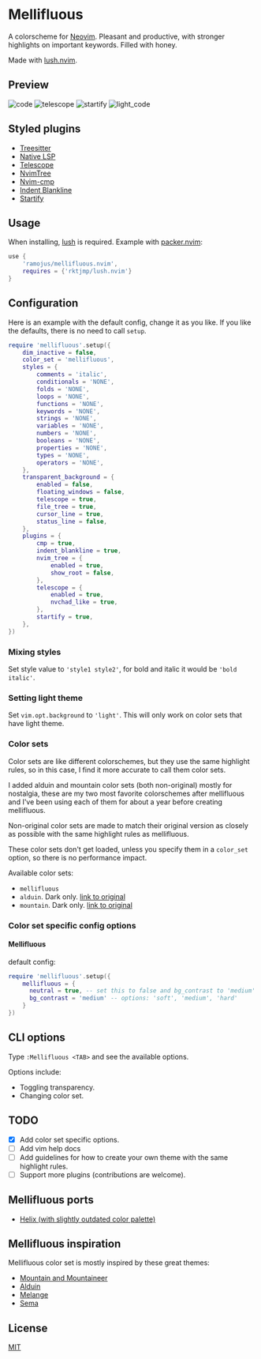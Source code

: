 # Mellifluous
A colorscheme for [Neovim](https://github.com/neovim/neovim). Pleasant and productive, with stronger highlights on important keywords. Filled with honey.

Made with [lush.nvim](https://github.com/rktjmp/lush.nvim).

## Preview
![code](https://user-images.githubusercontent.com/41536253/208069537-610cd1a9-0ceb-4a3d-ab85-b031c020f0b7.png)
![telescope](https://user-images.githubusercontent.com/41536253/208069563-9a4ea865-14fa-40ff-ba93-c2f5916b876e.png)
![startify](https://user-images.githubusercontent.com/41536253/208069572-82b68641-d674-4e79-8f26-22ac06320730.png)
![light_code](https://user-images.githubusercontent.com/41536253/208069584-773d2825-1bf1-44e3-b514-b09ea063ba32.png)

## Styled plugins
- [Treesitter](https://github.com/nvim-treesitter/nvim-treesitter)
- [Native LSP](https://github.com/neovim/nvim-lspconfig)
- [Telescope](https://github.com/nvim-telescope/telescope.nvim)
- [NvimTree](https://github.com/kyazdani42/nvim-tree.lua)
- [Nvim-cmp](https://github.com/hrsh7th/nvim-cmp)
- [Indent Blankline](https://github.com/lukas-reineke/indent-blankline.nvim)
- [Startify](https://github.com/mhinz/vim-startify)

## Usage
When installing, [lush](https://github.com/rktjmp/lush.nvim) is required.
Example with [packer.nvim](https://github.com/wbthomason/packer.nvim):
```lua
use {
    'ramojus/mellifluous.nvim',
    requires = {'rktjmp/lush.nvim'}
}
```

## Configuration
Here is an example with the default config, change it as you like. If you like the defaults, there is no need to call `setup`.

```lua
require 'mellifluous'.setup({
    dim_inactive = false,
    color_set = 'mellifluous',
    styles = {
        comments = 'italic',
        conditionals = 'NONE',
        folds = 'NONE',
        loops = 'NONE',
        functions = 'NONE',
        keywords = 'NONE',
        strings = 'NONE',
        variables = 'NONE',
        numbers = 'NONE',
        booleans = 'NONE',
        properties = 'NONE',
        types = 'NONE',
        operators = 'NONE',
    },
    transparent_background = {
        enabled = false,
        floating_windows = false,
        telescope = true,
        file_tree = true,
        cursor_line = true,
        status_line = false,
    },
    plugins = {
        cmp = true,
        indent_blankline = true,
        nvim_tree = {
            enabled = true,
            show_root = false,
        },
        telescope = {
            enabled = true,
            nvchad_like = true,
        },
        startify = true,
    },
})
```

### Mixing styles
Set style value to `'style1 style2'`, for bold and italic it would be `'bold italic'`.

### Setting light theme
Set `vim.opt.background` to `'light'`. This will only work on color sets that have light theme.

### Color sets
Color sets are like different colorschemes, but they use the same highlight rules, so in this case, I find it more accurate to call them color sets.

I added alduin and mountain color sets (both non-original) mostly for nostalgia, these are my two most favorite colorschemes after mellifluous and I've been using each of them for about a year before creating mellifluous.

Non-original color sets are made to match their original version as closely as possible with the same highlight rules as mellifluous.

These color sets don't get loaded, unless you specify them in a `color_set` option, so there is no performance impact.

Available color sets:
- `mellifluous`
- `alduin`. Dark only. [link to original](https://github.com/alessandroyorba/alduin)
- `mountain`. Dark only. [link to original](https://github.com/mountain-theme/mountain)

### Color set specific config options
#### Mellifluous
default config:

```lua
require 'mellifluous'.setup({
    mellifluous = {
      neutral = true, -- set this to false and bg_contrast to 'medium' for original mellifluous (then it was called meliora theme)
      bg_contrast = 'medium' -- options: 'soft', 'medium', 'hard'
    }
})
```

## CLI options
Type `:Mellifluous <TAB>` and see the available options.

Options include:
- Toggling transparency.
- Changing color set.

## TODO
- [x] Add color set specific options.
- [ ] Add vim help docs
- [ ] Add guidelines for how to create your own theme with the same highlight rules.
- [ ] Support more plugins (contributions are welcome).

## Mellifluous ports
- [Helix (with slightly outdated color palette)](https://github.com/helix-editor/helix/wiki/Themes#meliora)

## Mellifluous inspiration
Mellifluous color set is mostly inspired by these great themes:
- [Mountain and Mountaineer](https://github.com/mountain-theme/mountain)
- [Alduin](https://github.com/alessandroyorba/alduin)
- [Melange](https://github.com/savq/melange)
- [Sema](https://github.com/arzg/sema)

## License
[MIT](./LICENSE)
